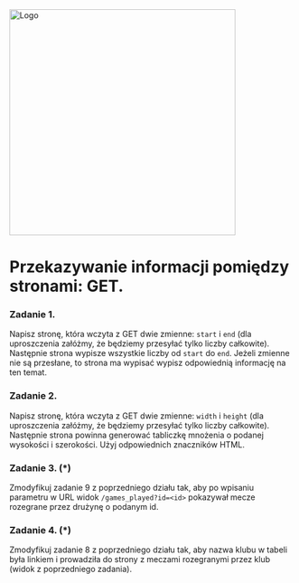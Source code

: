 <img alt="Logo" src="http://coderslab.pl/svg/logo-coderslab.svg" width="400">

# Przekazywanie informacji pomiędzy stronami: GET.

### Zadanie 1.
Napisz stronę, która wczyta z GET dwie zmienne: ```start``` i ```end``` (dla uproszczenia załóżmy, że będziemy przesyłać tylko liczby całkowite). Następnie strona wypisze wszystkie liczby od ```start``` do ```end```. Jeżeli zmienne nie są przesłane, to strona ma wypisać wypisz odpowiednią informację na ten temat.

### Zadanie 2.
Napisz stronę, która wczyta z GET dwie zmienne: ```width``` i ```height``` (dla uproszczenia załóżmy, że będziemy przesyłać tylko liczby całkowite). Następnie strona powinna generować tabliczkę mnożenia o podanej wysokości i szerokości. Użyj odpowiednich znaczników HTML.

### Zadanie 3. (*)
Zmodyfikuj zadanie 9 z poprzedniego działu tak, aby po wpisaniu parametru w URL widok `/games_played?id=<id>` pokazywał mecze rozegrane przez drużynę o podanym id.

### Zadanie 4. (*)
Zmodyfikuj zadanie 8 z poprzedniego działu tak, aby nazwa klubu w tabeli była linkiem i prowadziła do strony z meczami rozegranymi przez klub (widok z poprzedniego zadania).
